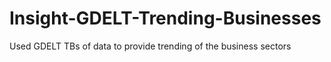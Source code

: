 # Insight-GDELT-Trending-Businesses
Used GDELT TBs of data to provide trending of the business sectors
